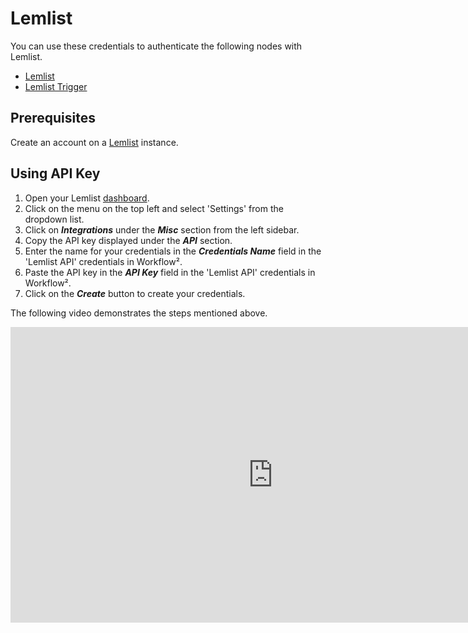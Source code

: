 # Lemlist

You can use these credentials to authenticate the following nodes with Lemlist.
- [Lemlist](/workflow/integrations/nodes/n8n-nodes-base.lemlist/)
- [Lemlist Trigger](/workflow/integrations/trigger-nodes/n8n-nodes-base.lemlistTrigger/)

## Prerequisites

Create an account on a [Lemlist](https://www.lemlist.com/) instance.

## Using API Key

1. Open your Lemlist [dashboard](https://app.lemlist.com/).
2. Click on the menu on the top left and select 'Settings' from the dropdown list.
3. Click on ***Integrations*** under the ***Misc*** section from the left sidebar.
4. Copy the API key displayed under the ***API*** section.
5. Enter the name for your credentials in the ***Credentials Name*** field in the 'Lemlist API' credentials in Workflow².
6. Paste the API key in the ***API Key*** field in the 'Lemlist API' credentials in Workflow².
7. Click on the ***Create*** button to create your credentials.

The following video demonstrates the steps mentioned above.

<div class="video-container">
    <iframe width="840" height="472.5" src="https://www.youtube.com/embed/MWjHr2qw5XA" frameborder="0" allow="accelerometer; autoplay; clipboard-write; encrypted-media; gyroscope; picture-in-picture" allowfullscreen></iframe>
</div>
